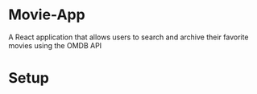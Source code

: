 # Movie-App
A React application that allows users to search and archive their favorite movies using the OMDB API

# Setup
